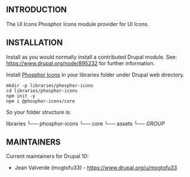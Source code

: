 ## INTRODUCTION

The UI Icons Phosphor Icons module provider for UI Icons.

## INSTALLATION

Install as you would normally install a contributed Drupal module.
See: https://www.drupal.org/node/895232 for further information.

Install [Phosphor Icons](https://github.com/phosphor-icons/core) in your libraries folder under Drupal web directory.

```shell
mkdir -p libraries/phosphor-icons
cd libraries/phosphor-icons
npm init -y
npm i @phosphor-icons/core
```

So your folder structure is:

libraries
  └── phosphor-icons
      └── core
          └── assets
              └── _GROUP_

## MAINTAINERS

Current maintainers for Drupal 10:

- Jean Valverde (mogtofu33) - https://www.drupal.org/u/mogtofu33

